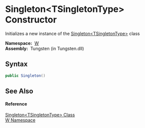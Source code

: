 Singleton&lt;TSingletonType> Constructor
========================================
   Initializes a new instance of the [Singleton&lt;TSingletonType>][1] class

  **Namespace:**  [W][2]  
  **Assembly:**  Tungsten (in Tungsten.dll)

Syntax
------

```csharp
public Singleton()
```


See Also
--------

#### Reference
[Singleton&lt;TSingletonType> Class][1]  
[W Namespace][2]  

[1]: README.md
[2]: ../README.md